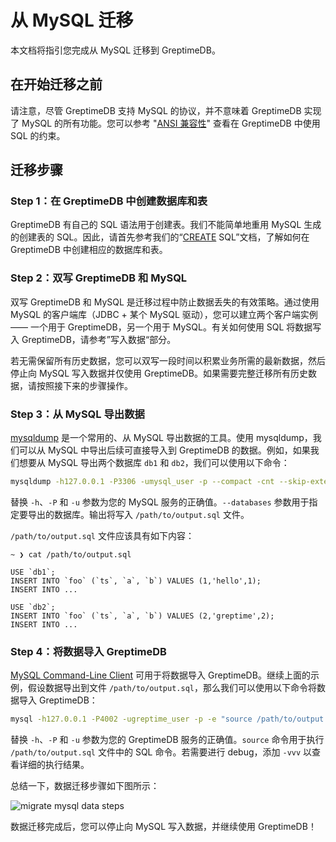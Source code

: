 # 从 MySQL 迁移

本文档将指引您完成从 MySQL 迁移到 GreptimeDB。

## 在开始迁移之前

请注意，尽管 GreptimeDB 支持 MySQL 的协议，并不意味着 GreptimeDB 实现了 MySQL
的所有功能。您可以参考 "[ANSI 兼容性](../../reference/sql/compatibility.md)" 查看在 GreptimeDB 中使用 SQL 的约束。

## 迁移步骤

### Step 1：在 GreptimeDB 中创建数据库和表

GreptimeDB 有自己的 SQL 语法用于创建表。我们不能简单地重用 MySQL 生成的创建表的
SQL。因此，请首先参考我们的“[CREATE](../../reference/sql/create.md) SQL”文档，了解如何在 GreptimeDB 中创建相应的数据库和表。

### Step 2：双写 GreptimeDB 和 MySQL

双写 GreptimeDB 和 MySQL 是迁移过程中防止数据丢失的有效策略。通过使用 MySQL 的客户端库（JDBC + 某个 MySQL
驱动），您可以建立两个客户端实例 —— 一个用于 GreptimeDB，另一个用于 MySQL。有关如何使用 SQL 将数据写入
GreptimeDB，请参考”写入数据“部分。

若无需保留所有历史数据，您可以双写一段时间以积累业务所需的最新数据，然后停止向 MySQL 写入数据并仅使用
GreptimeDB。如果需要完整迁移所有历史数据，请按照接下来的步骤操作。

### Step 3：从 MySQL 导出数据

[mysqldump](https://dev.mysql.com/doc/refman/8.4/en/mysqldump.html) 是一个常用的、从 MySQL 导出数据的工具。使用
mysqldump，我们可以从 MySQL 中导出后续可直接导入到 GreptimeDB 的数据。例如，如果我们想要从 MySQL 导出两个数据库 `db1` 和
`db2`，我们可以使用以下命令：

```bash
mysqldump -h127.0.0.1 -P3306 -umysql_user -p --compact -cnt --skip-extended-insert --databases db1 db2 > /path/to/output.sql
```

替换 `-h`、`-P` 和 `-u` 参数为您的 MySQL 服务的正确值。`--databases` 参数用于指定要导出的数据库。输出将写入
`/path/to/output.sql` 文件。

`/path/to/output.sql` 文件应该具有如下内容：

```plaintext
~ ❯ cat /path/to/output.sql

USE `db1`;
INSERT INTO `foo` (`ts`, `a`, `b`) VALUES (1,'hello',1);
INSERT INTO ...

USE `db2`;
INSERT INTO `foo` (`ts`, `a`, `b`) VALUES (2,'greptime',2);
INSERT INTO ...
```

### Step 4：将数据导入 GreptimeDB

[MySQL Command-Line Client](https://dev.mysql.com/doc/refman/8.4/en/mysql.html) 可用于将数据导入
GreptimeDB。继续上面的示例，假设数据导出到文件 `/path/to/output.sql`，那么我们可以使用以下命令将数据导入 GreptimeDB：

```bash
mysql -h127.0.0.1 -P4002 -ugreptime_user -p -e "source /path/to/output.sql"
```

替换 `-h`、`-P` 和 `-u` 参数为您的 GreptimeDB 服务的正确值。`source` 命令用于执行 `/path/to/output.sql` 文件中的 SQL
命令。若需要进行 debug，添加 `-vvv` 以查看详细的执行结果。

总结一下，数据迁移步骤如下图所示：

![migrate mysql data steps](/migration-mysql.jpg)

数据迁移完成后，您可以停止向 MySQL 写入数据，并继续使用 GreptimeDB！
